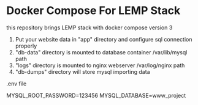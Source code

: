 # Docker Compose For LEMP Stack
this repository brings LEMP stack with docker compose version 3 

1. Put your website data in "app" directory and configure sql connection properly
2. "db-data" directory is mounted to database container /var/lib/mysql path
3. "logs" directory is mounted to nginx webserver /var/log/nginx path
4. "db-dumps" directory will store mysql importing data



.env file

 
   MYSQL_ROOT_PASSWORD=123456
   MYSQL_DATABASE=www_project
